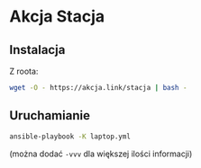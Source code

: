 
# Akcja Stacja

## Instalacja

Z roota: 

```sh
wget -O - https://akcja.link/stacja | bash -

```

## Uruchamianie

```sh
ansible-playbook -K laptop.yml
````

(można dodać `-vvv` dla większej ilości informacji)
